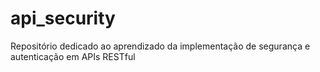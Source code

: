 # api_security
Repositório dedicado ao aprendizado da implementação de segurança e autenticação em APIs RESTful
